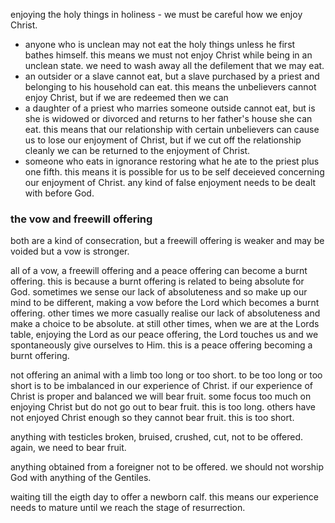 enjoying the holy things in holiness - we must be careful how we enjoy Christ.

- anyone who is unclean may not eat the holy things unless he first bathes himself. this means we must not enjoy Christ while being in an unclean state. we need to wash away all the defilement that we may eat.
- an outsider or a slave cannot eat, but a slave purchased by a priest and belonging to his household can eat. this means the unbelievers cannot enjoy Christ, but if we are redeemed then we can
- a daughter of a priest who marries someone outside cannot eat, but is she is widowed or divorced and returns to her father's house she can eat. this means that our relationship with certain unbelievers can cause us to lose our enjoyment of Christ, but if we cut off the relationship cleanly we can be returned to the enjoyment of Christ.
- someone who eats in ignorance restoring what he ate to the priest plus one fifth. this means it is possible for us to be self deceieved concerning our enjoyment of Christ. any kind of false enjoyment needs to be dealt with before God.

### the vow and freewill offering

both are a kind of consecration, but a freewill offering is weaker and may be voided but a vow is stronger.

all of a vow, a freewill offering and a peace offering can become a burnt offering. this is because a burnt offering is related to being absolute for God. sometimes we sense our lack of absoluteness and so make up our mind to be different, making a vow before the Lord which becomes a burnt offering. other times we more casually realise our lack of absoluteness and make a choice to be absolute. at still other times, when we are at the Lords table, enjoying the Lord as our peace offering, the Lord touches us and we spontaneously give ourselves to Him. this is a peace offering becoming a burnt offering.

not offering an animal with a limb too long or too short. to be too long or too short is to be imbalanced in our experience of Christ. if our experience of Christ is proper and balanced we will bear fruit. some focus too much on enjoying Christ but do not go out to bear fruit. this is too long. others have not enjoyed Christ enough so they cannot bear fruit. this is too short.

anything with testicles broken, bruised, crushed, cut, not to be offered. again, we need to bear fruit.

anything obtained from a foreigner not to be offered. we should not worship God with anything of the Gentiles.

waiting till the eigth day to offer a newborn calf. this means our experience needs to mature until we reach the stage of resurrection.
